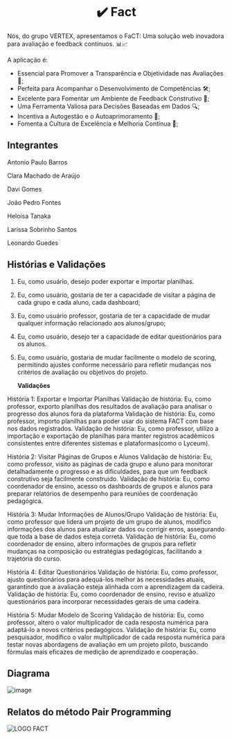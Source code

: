 <h1 align="center">✔️ Fact </h1>

Nós, do grupo VERTEX, apresentamos o FaCT: Uma solução web inovadora para avaliação e feedback contínuos. 📊📈


A aplicação é:

- Essencial para Promover a Transparência e Objetividade nas Avaliações 🌟;
- Perfeita para Acompanhar o Desenvolvimento de Competências 🛠️;
- Excelente para Fomentar um Ambiente de Feedback Construtivo 💬;
- Uma Ferramenta Valiosa para Decisões Baseadas em Dados 🔍;
- Incentiva a Autogestão e o Autoaprimoramento 🚀;
- Fomenta a Cultura de Excelência e Melhoria Contínua 🌱;

## Integrantes
Antonio Paulo Barros

Clara Machado de Araújo

Davi Gomes

João Pedro Fontes

Heloísa Tanaka

Larissa Sobrinho Santos

Leonardo Guedes

## Histórias e Validações
01. Eu, como usuário, desejo poder exportar e importar planilhas.
3. Eu, como usuário, gostaria de ter a capacidade de visitar a página de cada grupo e cada aluno, cada dashboard;
4. Eu, como usuário professor, gostaria de ter a capacidade de mudar qualquer informação relacionado aos alunos/grupo;
5. Eu, como usuário, desejo ter a capacidade de editar questionários para os alunos.
6. Eu, como usuário, gostaria de mudar facilmente o modelo de scoring, permitindo ajustes conforme necessário para refletir mudanças nos critérios de avaliação ou objetivos do projeto.

   <b>Validações</b>
   
História 1: Exportar e Importar Planilhas
Validação de história: Eu, como professor, exporto planilhas dos resultados de avaliação para analisar o progresso dos alunos fora da plataforma
Validação de história: Eu, como professor, importo planilhas para poder usar do sistema FACT com base nos dados registrados.
Validação de história: Eu, como professor, utilizo a importação e exportação de planilhas para manter registros acadêmicos consistentes entre diferentes sistemas e plataformas(como o Lyceum).

História 2: Visitar Páginas de Grupos e Alunos
Validação de história: Eu, como professor, visito as páginas de cada grupo e aluno para monitorar detalhadamente o progresso e as dificuldades, para que um feedback construtivo seja facilmente construido.
Validação de história: Eu, como coordenador de ensino, acesso os dashboards de grupos e alunos para preparar relatórios de desempenho para reuniões de coordenação pedagógica.

História 3: Mudar Informações de Alunos/Grupo
Validação de história: Eu, como professor que lidera um projeto de um grupo de alunos, modifico informações dos alunos para atualizar dados ou corrigir erros, assegurando que toda a base de dados esteja correta.
Validação de história: Eu, como coordenador de ensino, altero informações de grupos para refletir mudanças na composição ou estratégias pedagógicas, facilitando a trajetória do curso.

História 4: Editar Questionários
Validação de história: Eu, como professor, ajusto questionários para adequá-los melhor às necessidades atuais, garantindo que a avaliação esteja alinhada com a aprendizagem da cadeira.
Validação de história: Eu, como coordenador de ensino, reviso e atualizo questionários para incorporar necessidades gerais de uma cadeira.

História 5: Mudar Modelo de Scoring
Validação de história: Eu, como professor, altero o valor multiplicador de cada resposta numérica para adaptá-lo a novos critérios pedagógicos.
Validação de história: Eu, como pesquisador, modifico o valor multiplicador de cada resposta numérica para testar novas abordagens de avaliação em um projeto piloto, buscando fórmulas mais eficazes de medição de aprendizado e cooperação.

## Diagrama

![image](https://github.com/JotaPeans/fact-project/assets/142417937/7d09b29a-a391-433f-8ead-19b8845a651e)

## Relatos do método Pair Programming

![LOGO FACT](https://github.com/JotaPeans/fact-project/assets/130470569/873cab2c-2c03-45fb-8791-952a7ddc7a7b)

